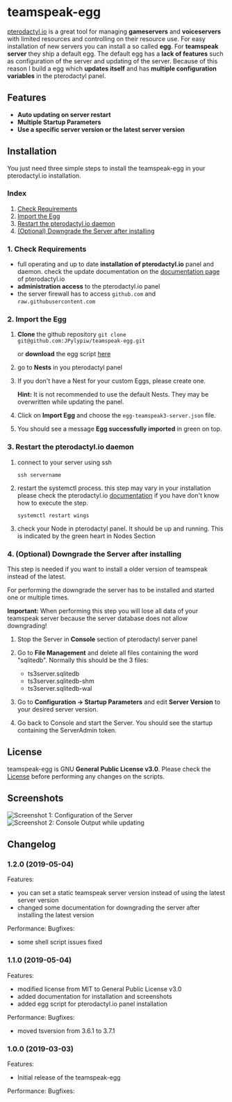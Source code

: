 # teamspeak-egg

[pterodactyl.io](https://pterodactyl.io/) is a great tool for managing **gameservers** and **voiceservers** with limited resources and controlling on their resource use. For easy installation of new servers you can install a so called **egg**. For **teamspeak server** they ship a default egg. The default egg has a **lack of features** such as configuration of the server and updating of the server. Because of this reason I build a egg which **updates itself** and has **multiple configuration variables** in the pterodactyl panel.

## Features

- **Auto updating on server restart**
- **Multiple Startup Parameters**
- **Use a specific server version or the latest server version**

## Installation

You just need three simple steps to install the teamspeak-egg in your pterodactyl.io installation.

### Index

1. [Check Requirements](#require)
2. [Import the Egg](#egg)
3. [Restart the pterodactyl.io daemon](#restart)
4. [(Optional) Downgrade the Server after installing](#downgrade)

### <a name="require"></a> 1. Check Requirements

- full operating and up to date **installation of pterodactyl.io** panel and daemon.
check the update documentation on the [documentation page](https://pterodactyl.io/panel/upgrading.html) of pterodactyl.io
- **administration access** to the pterodactyl.io panel
- the server firewall has to access `github.com` and `raw.githubusercontent.com`

### <a name="egg"></a> 2. Import the Egg

1. **Clone** the github repository `git clone git@github.com:JPylypiw/teamspeak-egg.git`

    or **download** the egg script [here](https://raw.githubusercontent.com/JPylypiw/teamspeak-egg/master/egg-teamspeak3-server.json)
1. go to **Nests** in you pterodactyl panel
1. If you don't have a Nest for your custom Eggs, please create one.

    **Hint:** It is not recommended to use the default Nests. They may be overwritten while updating the panel.
1. Click on **Import Egg** and choose the `egg-teamspeak3-server.json` file.
1. You should see a message **Egg successfully imported** in green on top.

### <a name="restart"></a> 3. Restart the pterodactyl.io daemon

1. connect to your server using ssh

    `ssh servername`

2. restart the systemctl process. this step may vary in your installation please check the pterodactyl.io  [documentation](https://pterodactyl.io/panel/upgrading.html) if you have don't know how to execute the step.

    `systemctl restart wings`

3. check your Node in pterodactyl panel. It should be up and running. This is indicated by the green heart in Nodes Section

### <a name="downgrade"></a> 4. (Optional) Downgrade the Server after installing

This step is needed if you want to install a older version of teamspeak instead of the latest.

For performing the downgrade the server has to be installed and started one or multiple times.

**Important:** When performing this step you will lose all data of your teamspeak server because the server database does not allow downgrading!

1. Stop the Server in **Console** section of pterodactyl server panel

1. Go to **File Management** and delete all files containing the word "sqlitedb". Normally this should be the 3 files:
    - ts3server.sqlitedb
    - ts3server.sqlitedb-shm
    - ts3server.sqlitedb-wal

1. Go to **Configuration -> Startup Parameters** and edit **Server Version** to your desired server version.

1. Go back to Console and start the Server. You should see the startup containing the ServerAdmin token.

## License

teamspeak-egg is GNU **General Public License v3.0**. Please check the [License](https://github.com/JPylypiw/teamspeak-egg/blob/master/LICENSE) before performing any changes on the scripts.

## Screenshots

![Screenshot 1: Configuration of the Server](https://i.imgur.com/tADiDOw.png)
![Screenshot 2: Console Output while updating](https://i.imgur.com/A0hTmMN.png)

## Changelog

### 1.2.0 (2019-05-04)

Features:
- you can set a static teamspeak server version instead of using the latest server version
- changed some documentation for downgrading the server after installing the latest version

Performance:
Bugfixes:
- some shell script issues fixed

### 1.1.0 (2019-05-04)

Features:
- modified license from MIT to General Public License v3.0
- added documentation for installation and screenshots
- added egg script for pterodactyl.io panel installation

Performance:
Bugfixes:
- moved tsversion from 3.6.1 to 3.7.1

### 1.0.0 (2019-03-03)

Features:
- Initial release of the teamspeak-egg

Performance:
Bugfixes:
